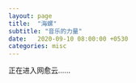 ```yaml
---
layout: page
title:  "海螺"
subtitle: "音乐的力量"
date:   2020-09-10 08:00:00 +0530
categories: misc
---
```

正在进入网愈云......
